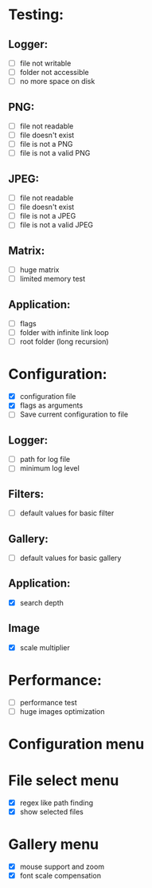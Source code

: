 # Testing:
## Logger:
- [ ] file not writable
- [ ] folder not accessible
- [ ] no more space on disk
## PNG:
- [ ] file not readable
- [ ] file doesn't exist
- [ ] file is not a PNG
- [ ] file is not a valid PNG
## JPEG:
- [ ] file not readable
- [ ] file doesn't exist
- [ ] file is not a JPEG
- [ ] file is not a valid JPEG
## Matrix:
- [ ] huge matrix
- [ ] limited memory test
## Application:
- [ ] flags
- [ ] folder with infinite link loop
- [ ] root folder (long recursion)

# Configuration:
- [x] configuration file
- [x] flags as arguments
- [ ] Save current configuration to file
## Logger:
- [ ] path for log file
- [ ] minimum log level
## Filters:
- [ ] default values for basic filter
## Gallery:
- [ ] default values for basic gallery
## Application:
- [x] search depth
## Image
- [x] scale multiplier

# Performance:
- [ ] performance test
- [ ] huge images optimization

# Configuration menu

# File select menu
- [x] regex like path finding
- [x] show selected files

# Gallery menu
- [x] mouse support and zoom
- [x] font scale compensation